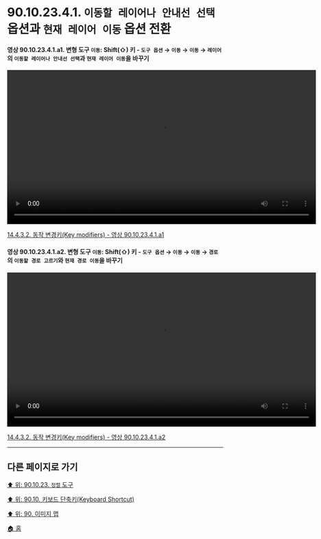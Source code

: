 # 90.10.23.4.1. `이동할 레이어나 안내선 선택` 옵션과 `현재 레이어 이동` 옵션 전환

<a id="90-10-23-04-01-a1"></a>

#### 영상 90.10.23.4.1.a1. 변형 도구 `이동`: Shift(⇧) 키 - `도구 옵션` → `이동` → `이동` → `레이어`의 `이동할 레이어나 안내선 선택`과 `현재 레이어 이동`을 바꾸기
<video controls="controls" width="720" src="https://github.com/wonder13662/gimp/assets/15767104/5ea34602-a4da-407a-a720-7f6cb8ce3e75"></video>

[14.4.3.2. 동작 변경키(Key modifiers) - 영상 90.10.23.4.1.a1](./14-04-03-02-key_modifiers.md#90-10-23-04-01-a1)

<a id="90-10-23-04-01-a2"></a>

#### 영상 90.10.23.4.1.a2. 변형 도구 `이동`: Shift(⇧) 키 - `도구 옵션` → `이동` → `이동` → `경로`의 `이동할 경로 고르기`와 `현재 경로 이동`을 바꾸기
<video controls="controls" width="720" src="https://github.com/wonder13662/gimp/assets/15767104/c38099fb-2059-41c2-8cfe-6ee939024b76"></video>

[14.4.3.2. 동작 변경키(Key modifiers) - 영상 90.10.23.4.1.a2](./14-04-03-02-key_modifiers.md#90-10-23-04-01-a2)

***

## 다른 페이지로 가기

[⬆️ 위: 90.10.23. `정렬` 도구](./90-10-23-00-align.md)

[⬆️ 위: 90.10. 키보드 단축키(Keyboard Shortcut)](./90-10-00-keyboard_shortcut.md)

[⬆️ 위: 90. 이미지 맵](./90-00-image-map.md)

[🏠 홈](./00-home.md)